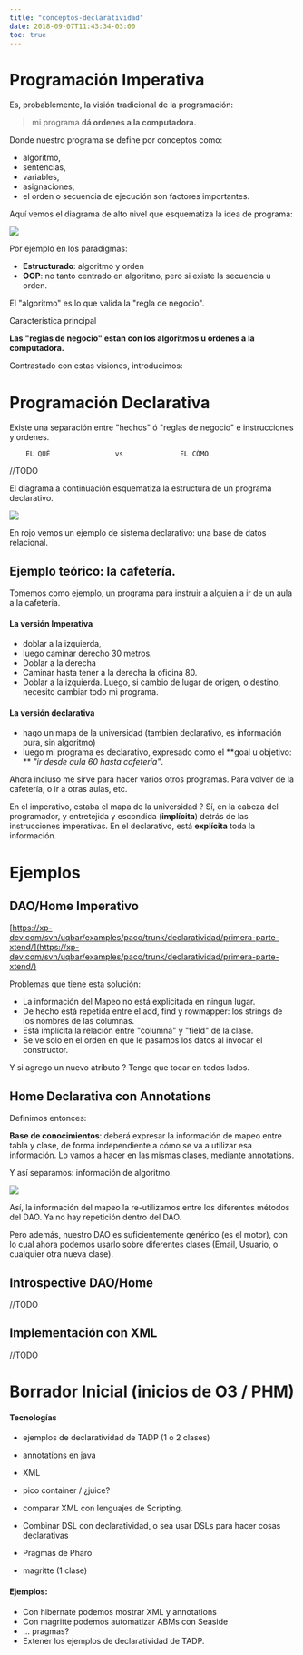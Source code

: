 ```yaml
---
title: "conceptos-declaratividad"
date: 2018-09-07T11:43:34-03:00
toc: true
---
```


# Programación Imperativa


Es, probablemente, la visión tradicional de la programación: 
        
> mi programa **dá ordenes a la computadora.**

Donde nuestro programa se define por conceptos como: 

* algoritmo, 
* sentencias,
* variables,
* asignaciones,
* el orden o secuencia de ejecución son factores importantes.

Aquí vemos el diagrama de alto nivel que esquematiza la idea de programa:

[![](https://sites.google.com/site/programacionhm/_/rsrc/1401131526621/conceptos/declaratividad/imperativa.png)
](conceptos-declaratividad-imperativa-png?attredirects=0)


Por ejemplo en los paradigmas:

* **Estructurado**: algoritmo y orden
* **OOP**: no tanto centrado en algoritmo, pero si existe la secuencia u orden.

El "algoritmo" es lo que valida la "regla de negocio".


Característica principal
 
**Las "reglas de negocio" estan <mezcladas> con los algoritmos u ordenes a la computadora.**


Contrastado con estas visiones, introducimos:


# Programación Declarativa

Existe una separación entre "hechos" ó "reglas de negocio"   e   instrucciones y ordenes.


```
    EL QUÉ                vs              EL CÓMO
```


//TODO


El diagrama a continuación esquematiza la estructura de un programa declarativo.

[![](https://sites.google.com/site/programacionhm/_/rsrc/1401131950143/conceptos/declaratividad/declaratividad.png)
](conceptos-declaratividad-declaratividad-png?attredirects=0)

En rojo vemos un ejemplo de sistema declarativo: una base de datos relacional.

## Ejemplo teórico: la cafetería.

Tomemos como ejemplo, un programa para instruir a alguien a ir de un aula a la cafeteria.

#### La versión Imperativa

* doblar a la izquierda,
* luego caminar derecho 30 metros.
* Doblar a la derecha
* Caminar hasta tener a la derecha la oficina 80.
* Doblar a la izquierda.
Luego, si cambio de lugar de origen, o destino, necesito cambiar todo mi programa.

#### La versión declarativa

* hago un mapa de la universidad (también declarativo, es información pura, sin algoritmo)
* luego mi programa es declarativo, expresado como el **goal u objetivo: ** *"ir desde aula 60 hasta cafetería"*.

Ahora incluso me sirve para hacer varios otros programas. Para volver de la cafetería, o ir a otras aulas, etc.


En el imperativo, estaba el mapa de la universidad ?
Sí, en la cabeza del programador, y entretejida y escondida (**implícita**) detrás de las instrucciones imperativas.
En el declarativo, está **explícita** toda la información.
# Ejemplos

## DAO/Home Imperativo
[https://xp-dev.com/svn/uqbar/examples/paco/trunk/declaratividad/primera-parte-xtend/](https://xp-dev.com/svn/uqbar/examples/paco/trunk/declaratividad/primera-parte-xtend/)


Problemas que tiene esta solución:

* La información del Mapeo no está explicitada en ningun lugar.
* De hecho está repetida entre el add, find y rowmapper: los strings de los nombres de las columnas.
* Está implícita la relación entre "columna" y "field" de la clase.
* Se ve solo en el orden en que le pasamos los datos al invocar el constructor.

Y si agrego un nuevo atributo ?
Tengo que tocar en todos lados.

## Home Declarativa con Annotations

Definimos entonces:

**Base de conocimientos**: deberá expresar la información de mapeo entre tabla y clase, de forma independiente a cómo se va a utilizar esa información.
Lo vamos a hacer en las mismas clases, mediante annotations.


Y así separamos: información de algoritmo.

[![](https://sites.google.com/site/programacionhm/_/rsrc/1401133192111/conceptos/declaratividad/genericDAO.png)
](conceptos-declaratividad-genericDAO-png?attredirects=0)

Así, la información del mapeo la re-utilizamos entre los diferentes métodos del DAO.
Ya no hay repetición dentro del DAO.


Pero además, nuestro DAO es suficientemente genérico (es el motor), con lo cual ahora podemos usarlo sobre diferentes clases (Email, Usuario, o cualquier otra nueva clase). 

## Introspective DAO/Home

//TODO

## Implementación con XML

//TODO

# Borrador Inicial (inicios de O3 / PHM)

#### Tecnologías

* ejemplos de declaratividad de TADP (1 o 2 clases)

 * annotations en java
 * XML
 * pico container / ¿juice?
 * comparar XML con lenguajes de Scripting.
 * Combinar DSL con declaratividad, o sea usar DSLs para hacer cosas declarativas
* Pragmas de Pharo
* magritte (1 clase)


#### Ejemplos:

* Con hibernate podemos mostrar XML y annotations
* Con magritte podemos automatizar ABMs con Seaside
* ... pragmas?
* Extener los ejemplos de declaratividad de TADP.
